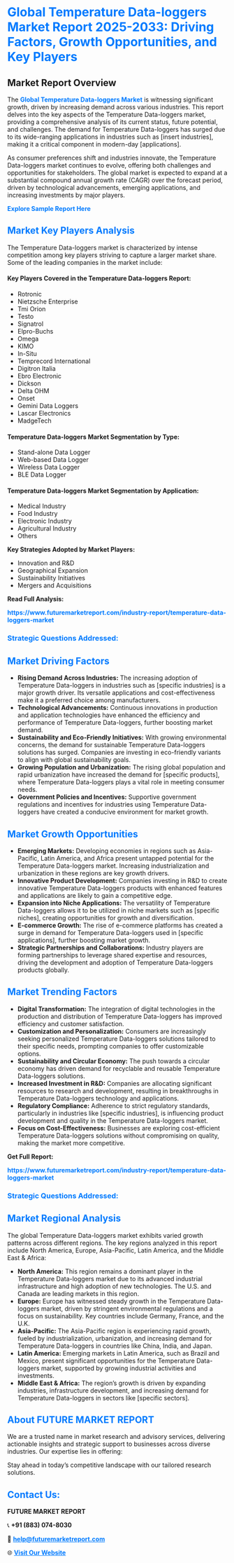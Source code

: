 <h1 style="color: #007BFF;">Global Temperature Data-loggers Market Report 2025-2033: Driving Factors, Growth Opportunities, and Key Players</h1>

<section id="overview">
<h2>Market Report Overview</h2>
<p>The <a href="https://www.futuremarketreport.com/industry-report/temperature-data-loggers-market" style="color: #007BFF; text-decoration: none;"><strong>Global Temperature Data-loggers Market</strong></a> is witnessing significant growth, driven by increasing demand across various industries. This report delves into the key aspects of the Temperature Data-loggers market, providing a comprehensive analysis of its current status, future potential, and challenges. The demand for Temperature Data-loggers has surged due to its wide-ranging applications in industries such as [insert industries], making it a critical component in modern-day [applications].</p>
<p>As consumer preferences shift and industries innovate, the Temperature Data-loggers market continues to evolve, offering both challenges and opportunities for stakeholders. The global market is expected to expand at a substantial compound annual growth rate (CAGR) over the forecast period, driven by technological advancements, emerging applications, and increasing investments by major players.</p>
</section>

<section id="overview">
<p><a href="https://www.futuremarketreport.com/request-sample/reportId=98019" style="color: #007BFF; text-decoration: none;"><strong>Explore Sample Report Here</strong></a></p>
</section>

<section id="key-players">
<h2 style="color: #007BFF;">Market Key Players Analysis</h2>
<p>The Temperature Data-loggers market is characterized by intense competition among key players striving to capture a larger market share. Some of the leading companies in the market include:</p>
<h4>Key Players Covered in the Temperature Data-loggers Report:</h4>
<ul><li>Rotronic</li><li>Nietzsche Enterprise</li><li>Tmi Orion</li><li>Testo</li><li>Signatrol</li><li>Elpro-Buchs</li><li>Omega</li><li>KIMO</li><li>In-Situ</li><li>Temprecord International</li><li>Digitron Italia</li><li>Ebro Electronic</li><li>Dickson</li><li>Delta OHM</li><li>Onset</li><li>Gemini Data Loggers</li><li>Lascar Electronics</li><li>MadgeTech</li></ul>
<h4>Temperature Data-loggers Market Segmentation by Type:</h4>
<ul><li>Stand-alone Data Logger</li><li>Web-based Data Logger</li><li>Wireless Data Logger</li><li>BLE Data Logger</li></ul>

<h4>Temperature Data-loggers Market Segmentation by Application:</h4>
<ul><li>Medical Industry</li><li>Food Industry</li><li>Electronic Industry</li><li>Agricultural Industry</li><li>Others</li></ul>
<p><strong>Key Strategies Adopted by Market Players:</strong></p>
<ul>
<li>Innovation and R&D</li>
<li>Geographical Expansion</li>
<li>Sustainability Initiatives</li>
<li>Mergers and Acquisitions</li>
</ul>
</section>

<section>
<p><strong>Read Full Analysis: </strong></p><a href="https://www.futuremarketreport.com/industry-report/temperature-data-loggers-market" style="color: #007BFF; text-decoration: none;"><strong>https://www.futuremarketreport.com/industry-report/temperature-data-loggers-market</strong></a>
<h3 style="color: #007BFF;">Strategic Questions Addressed:</h3>
</section>

<section id="driving-factors">
<h2 style="color: #007BFF;">Market Driving Factors</h2>
<ul>
<li><strong>Rising Demand Across Industries:</strong> The increasing adoption of Temperature Data-loggers in industries such as [specific industries] is a major growth driver. Its versatile applications and cost-effectiveness make it a preferred choice among manufacturers.</li>
<li><strong>Technological Advancements:</strong> Continuous innovations in production and application technologies have enhanced the efficiency and performance of Temperature Data-loggers, further boosting market demand.</li>
<li><strong>Sustainability and Eco-Friendly Initiatives:</strong> With growing environmental concerns, the demand for sustainable Temperature Data-loggers solutions has surged. Companies are investing in eco-friendly variants to align with global sustainability goals.</li>
<li><strong>Growing Population and Urbanization:</strong> The rising global population and rapid urbanization have increased the demand for [specific products], where Temperature Data-loggers plays a vital role in meeting consumer needs.</li>
<li><strong>Government Policies and Incentives:</strong> Supportive government regulations and incentives for industries using Temperature Data-loggers have created a conducive environment for market growth.</li>
</ul>
</section>

<section id="growth-opportunities">
<h2 style="color: #007BFF;">Market Growth Opportunities</h2>
<ul>
<li><strong>Emerging Markets:</strong> Developing economies in regions such as Asia-Pacific, Latin America, and Africa present untapped potential for the Temperature Data-loggers market. Increasing industrialization and urbanization in these regions are key growth drivers.</li>
<li><strong>Innovative Product Development:</strong> Companies investing in R&D to create innovative Temperature Data-loggers products with enhanced features and applications are likely to gain a competitive edge.</li>
<li><strong>Expansion into Niche Applications:</strong> The versatility of Temperature Data-loggers allows it to be utilized in niche markets such as [specific niches], creating opportunities for growth and diversification.</li>
<li><strong>E-commerce Growth:</strong> The rise of e-commerce platforms has created a surge in demand for Temperature Data-loggers used in [specific applications], further boosting market growth.</li>
<li><strong>Strategic Partnerships and Collaborations:</strong> Industry players are forming partnerships to leverage shared expertise and resources, driving the development and adoption of Temperature Data-loggers products globally.</li>
</ul>
</section>

<section id="trending-factors">
<h2 style="color: #007BFF;">Market Trending Factors</h2>
<ul>
<li><strong>Digital Transformation:</strong> The integration of digital technologies in the production and distribution of Temperature Data-loggers has improved efficiency and customer satisfaction.</li>
<li><strong>Customization and Personalization:</strong> Consumers are increasingly seeking personalized Temperature Data-loggers solutions tailored to their specific needs, prompting companies to offer customizable options.</li>
<li><strong>Sustainability and Circular Economy:</strong> The push towards a circular economy has driven demand for recyclable and reusable Temperature Data-loggers solutions.</li>
<li><strong>Increased Investment in R&D:</strong> Companies are allocating significant resources to research and development, resulting in breakthroughs in Temperature Data-loggers technology and applications.</li>
<li><strong>Regulatory Compliance:</strong> Adherence to strict regulatory standards, particularly in industries like [specific industries], is influencing product development and quality in the Temperature Data-loggers market.</li>
<li><strong>Focus on Cost-Effectiveness:</strong> Businesses are exploring cost-efficient Temperature Data-loggers solutions without compromising on quality, making the market more competitive.</li>
</ul>
</section>

<section>
<p><strong>Get Full Report: </strong></p><a href="https://www.futuremarketreport.com/industry-report/temperature-data-loggers-market" style="color: #007BFF; text-decoration: none;"><strong>https://www.futuremarketreport.com/industry-report/temperature-data-loggers-market</strong></a>
<h3 style="color: #007BFF;">Strategic Questions Addressed:</h3>
</section>


<section id="regional-analysis">
<h2 style="color: #007BFF;">Market Regional Analysis</h2>
<p>The global Temperature Data-loggers market exhibits varied growth patterns across different regions. The key regions analyzed in this report include North America, Europe, Asia-Pacific, Latin America, and the Middle East & Africa:</p>
<ul>
<li><strong>North America:</strong> This region remains a dominant player in the Temperature Data-loggers market due to its advanced industrial infrastructure and high adoption of new technologies. The U.S. and Canada are leading markets in this region.</li>
<li><strong>Europe:</strong> Europe has witnessed steady growth in the Temperature Data-loggers market, driven by stringent environmental regulations and a focus on sustainability. Key countries include Germany, France, and the U.K.</li>
<li><strong>Asia-Pacific:</strong> The Asia-Pacific region is experiencing rapid growth, fueled by industrialization, urbanization, and increasing demand for Temperature Data-loggers in countries like China, India, and Japan.</li>
<li><strong>Latin America:</strong> Emerging markets in Latin America, such as Brazil and Mexico, present significant opportunities for the Temperature Data-loggers market, supported by growing industrial activities and investments.</li>
<li><strong>Middle East & Africa:</strong> The region’s growth is driven by expanding industries, infrastructure development, and increasing demand for Temperature Data-loggers in sectors like [specific sectors].</li>
</ul>
</section>

<footer>
<h2 style="color: #007BFF;">About FUTURE MARKET REPORT</h2>
<p>We are a trusted name in market research and advisory services, delivering actionable insights and strategic support to businesses across diverse industries. Our expertise lies in offering:</p>

<p>Stay ahead in today’s competitive landscape with our tailored research solutions.</p>

<h2 style="color: #007BFF;">Contact Us:</h2>
<p><strong>FUTURE MARKET REPORT</strong></p>
<p>📞 <strong>+91 (883) 074-8030</strong></p>
<p>📧 <strong><a href="mailto:help@futuremarketreport.com" style="color: #007BFF;">help@futuremarketreport.com</a></strong></p>
<p>🌐 <strong><a href="https://www.futuremarketreport.com/" style="color: #007BFF;">Visit Our Website</a></strong></p>
</footer>